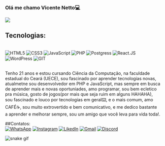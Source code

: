 ### Olá me chamo Vicente Netto💻

<picture>
<source 
  srcset="https://github-readme-stats.vercel.app/api?username=vicenthynetto&show_icons=true&theme=dark"
  media="(prefers-color-scheme: dark)"
/>
<source
  srcset="https://github-readme-stats.vercel.app/api?username=vicenthynetto&show_icons=true"
  media="(prefers-color-scheme: light), (prefers-color-scheme: no-preference)"
/>
<img src="https://github-readme-stats.vercel.app/api?username=vicenthynetto&show_icons=true" />
</picture>

## Tecnologias:

<div style="display: inline_block"></br>
	<img align="center" alt="HTML5" src="https://img.shields.io/badge/HTML5-E34F26?style=for-the-badge&logo=html5&logoColor=white" />
	<img align="center" alt="CSS3" src="https://img.shields.io/badge/CSS3-1572B6?style=for-the-badge&logo=css3&logoColor=white" />
	<img align="center" alt="JavaScript" src="https://img.shields.io/badge/JavaScript-F7DF1E?style=for-the-badge&logo=javascript&logoColor=black" />
	<img align="center" alt="PHP" src="https://img.shields.io/badge/PHP-777BB4?style=for-the-badge&logo=php&logoColor=white" />
	<img align="center" alt="Postgress" src="https://img.shields.io/badge/PostgreSQL-316192?style=for-the-badge&logo=postgresql&logoColor=white" />
	<img align="center" alt="React.JS" src="https://img.shields.io/badge/React-20232A?style=for-the-badge&logo=react&logoColor=61DAFB" />
	<img align="center" alt="WordPress" src="https://img.shields.io/badge/Wordpress-21759B?style=for-the-badge&logo=wordpress&logoColor=white" />
	<img align="center" alt="GIT" src="https://img.shields.io/badge/GIT-E44C30?style=for-the-badge&logo=git&logoColor=white" />
</div></br>

Tenho 21 anos e estou cursando Ciência da Computação, na faculdade estadual do Ceará (UECE), sou fascinado por aprender tecnologias novas, atualmetne sou desenvolvedor em PHP e JavaScript, mas sempre em busca de aprender mais e novas oportuniades, amo programar, sou bem ecletico pra música, gosto de jogos(por mais que seja ruim em alguns HAHAHA), sou fascinado e louco por tecnologias em geral⌨️, e o mais comum, amo CAFÉ☕, sou muito extrovertido e bem comunicativo, e me dedico bastante a aprender e melhorar sempre, sou um amigo que você leva para vida toda!.

##Contatos:</br>
[![WhatsApp](https://img.shields.io/badge/WhatsApp-25D366?style=for-the-badge&logo=whatsapp&logoColor=white)](https://wa.link/h1lanr)
[![Instagram](https://img.shields.io/badge/Instagram-E4405F?style=for-the-badge&logo=instagram&logoColor=white)](https://instagram.com/vicente_netto019)
[![LikedIn](https://img.shields.io/badge/LinkedIn-0077B5?style=for-the-badge&logo=linkedin&logoColor=white)](https://www.linkedin.com/in/vicente-peixoto-74017b193/)
[![Gmail](https://img.shields.io/badge/Gmail-D14836?style=for-the-badge&logo=gmail&logoColor=white)](mailto:vicenthy.netto@gmail.com)
[![Discord](https://img.shields.io/badge/Discord-7289DA?style=for-the-badge&logo=discord&logoColor=white)](https://discord.gg/VicenteNetto#3554)

![snake gif](https://github.com/vicenthynetto/vicenthynetto/blob/output/github-contribution-grid-snake.svg)
